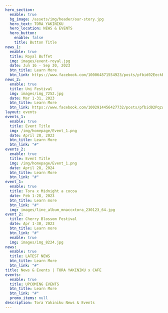 ```yaml
---
hero_section:
  enable: true
  bg_image: /assets/img/header/our-story.jpg
  hero_text: TORA YAKINIKU
  hero_location: NEWS & EVENTS
  hero_button:
    enable: false
    title: Button Title
news_1:
  enable: true
  title: Royal Buffet
  img: images/event-royal.jpg
  date: Jun 16 - Sep 30, 2023
  btn_title: Learn More
  btn_link: https://www.facebook.com/100064871554923/posts/pfbid02EeckBZgYBKTrBrgYqSMLn1tS9C6fuDk72Mur4rEfofQKiHKbRbVTNDFE3GVEHeCnl/?mibextid=cr9u03
news_2:
  enable: true
  title: Uni Festival
  img: images/img_7252.jpg
  date: Mar 1-31, 2023
  btn_title: Learn More
  btn_link: https://www.facebook.com/1002914456427732/posts/pfbid02PqzwEdSvBA4m31FEQtWy3qDNddp4m3QQASDXkhkN6AF1M6eT1JJLMjcFS5afEDbSl/?mibextid=cr9u03
layout: events
events_1:
  enable: true
  title: Event Title
  img: /img/homepage/Event_1.png
  date: April 28, 2023
  btn_title: Learn More
  btn_link: "#"
events_2:
  enable: true
  title: Event Title
  img: /img/homepage/Event_1.png
  date: April 28, 2024
  btn_title: Learn More
  btn_link: "#"
event_1:
  enable: true
  title: Tora x Midnight a cocoa
  date: Feb 1-28, 2023
  btn_title: Learn more
  btn_link: "#"
  img: images/line_album_mnaccxtora_230123_64.jpg
event_2:
  title: Cherry Blossom Festival
  date: Apr 1-30, 2023
  btn_title: Learn more
  btn_link: "#"
  enable: true
  img: images/img_8224.jpg
news:
  enable: true
  title: LATEST NEWS
  btn_title: Learn More
  btn_link: "#"
title: News & Events | TORA YAKINIKU x CAFE
events:
  enable: true
  title: UPCOMING EVENTS
  btn_title: Learn More
  btn_link: "#"
  promo_items: null
description: Tora Yakiniku News & Events
---
```

